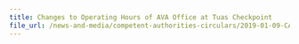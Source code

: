 ```yaml
---
title: Changes to Operating Hours of AVA Office at Tuas Checkpoint 
file_url: /news-and-media/competent-authorities-circulars/2019-01-09-CA.pdf
---
```

